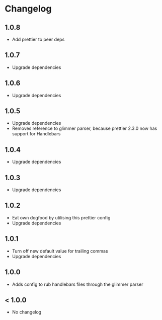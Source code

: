 # Changelog

## 1.0.8

- Add prettier to peer deps

## 1.0.7

- Upgrade dependencies

## 1.0.6

- Upgrade dependencies

## 1.0.5

- Upgrade dependencies
- Removes reference to glimmer parser, because prettier 2.3.0 now has support for Handlebars

## 1.0.4

- Upgrade dependencies

## 1.0.3

- Upgrade dependencies

## 1.0.2

- Eat own dogfood by utilising this prettier config
- Upgrade dependencies

## 1.0.1

- Turn off new default value for trailing commas
- Upgrade dependencies

## 1.0.0

- Adds config to rub handlebars files through the glimmer parser

## < 1.0.0

- No changelog
